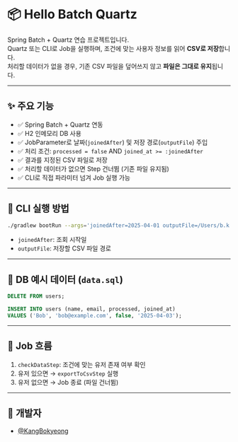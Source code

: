 # 📦 Hello Batch Quartz

Spring Batch + Quartz 연습 프로젝트입니다.  
Quartz 또는 CLI로 Job을 실행하며, 조건에 맞는 사용자 정보를 읽어 **CSV로 저장**합니다.  
처리할 데이터가 없을 경우, 기존 CSV 파일을 덮어쓰지 않고 **파일은 그대로 유지**됩니다.

---

## ✨ 주요 기능

- ✅ Spring Batch + Quartz 연동
- ✅ H2 인메모리 DB 사용
- ✅ JobParameter로 날짜(`joinedAfter`) 및 저장 경로(`outputFile`) 주입
- ✅ 처리 조건: `processed = false` AND `joined_at >= :joinedAfter`
- ✅ 결과를 지정된 CSV 파일로 저장
- ✅ 처리할 데이터가 없으면 Step 건너뜀 (기존 파일 유지됨)
- ✅ CLI로 직접 파라미터 넘겨 Job 실행 가능

---

## 🧪 CLI 실행 방법

```bash
./gradlew bootRun --args='joinedAfter=2025-04-01 outputFile=/Users/b.k.kang/Desktop/users.csv'
```

- `joinedAfter`: 조회 시작일
- `outputFile`: 저장할 CSV 파일 경로

---

## 💾 DB 예시 데이터 (`data.sql`)

```sql
DELETE FROM users;

INSERT INTO users (name, email, processed, joined_at)
VALUES ('Bob', 'bob@example.com', false, '2025-04-03');
```

---

## 🧠 Job 흐름

1. `checkDataStep`: 조건에 맞는 유저 존재 여부 확인
2. 유저 있으면 → `exportToCsvStep` 실행
3. 유저 없으면 → Job 종료 (파일 건너뜀)

---

## 👤 개발자

- [@KangBokyeong](https://github.com/KangBokyeong)
